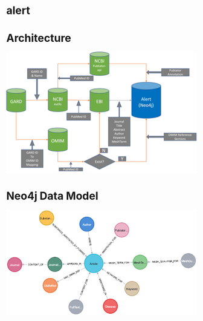 # alert

# Architecture
![Architecture](./img/pubmed-neo4j-architecture.png)

# Neo4j Data Model
![Data Model](./img/pubmed-neo4j-data-model.png)

